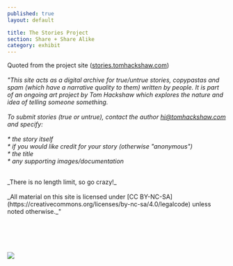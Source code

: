 ```yaml
---
published: true
layout: default

title: The Stories Project
section: Share + Share Alike
category: exhibit
---
```


Quoted from the project site (<a href="http://stories.tomhackshaw.com">stories.tomhackshaw.com</a>)
<br>
<br>
  _"This site acts as a digital archive for true/untrue stories, copypastas and spam (which have a narrative quality to them) written by people. It is part of an ongoing art project by Tom Hackshaw which explores the nature and idea of telling someone something._ 
<br><br>
_To submit stories (true or untrue), contact the author hi@tomhackshaw.com and specify:_
<br><br>
_* the story itself_
<br>
_* if you would like credit for your story (otherwise "anonymous")_
<br>
_* the title_
<br>
_* any supporting images/documentation_

<br>
_There is no length limit, so go crazy!_
<br><br>
_All material on this site is licensed under [CC BY-NC-SA](https://creativecommons.org/licenses/by-nc-sa/4.0/legalcode) unless noted otherwise._"
<br><br>
<br><br>
<br><br>
<img src="https://i.imgur.com/RPTifjnl.jpg">
